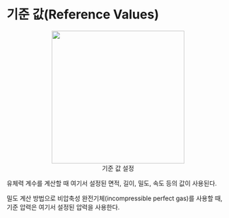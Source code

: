 # 기준 값(Reference Values)

<center><img src="https://github.com/nextfoam/baram-pages/raw/main/screenshots/pic/reference.png" width="300" height="300"><br>기준 값 설정</center>

유체력 계수를 계산할 때 여기서 설정된 면적, 길이, 밀도, 속도 등의 값이 사용된다.

밀도 계산 방법으로 비압축성 완전기체(incompressible perfect gas)를 사용할 때, 기준 압력은 여기서 설정된 압력을 사용한다. 

